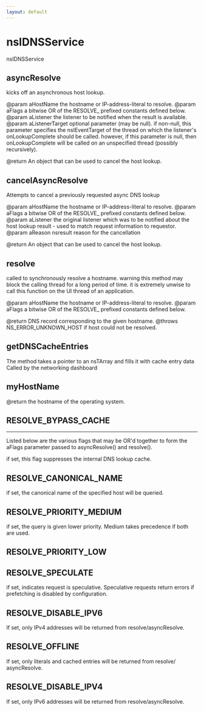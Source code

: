 ```yaml
---
layout: default
---
```


# nsIDNSService #

nsIDNSService


## asyncResolve ##

kicks off an asynchronous host lookup.

@param aHostName
       the hostname or IP-address-literal to resolve.
@param aFlags
       a bitwise OR of the RESOLVE_ prefixed constants defined below.
@param aListener
       the listener to be notified when the result is available.
@param aListenerTarget
       optional parameter (may be null).  if non-null, this parameter
       specifies the nsIEventTarget of the thread on which the
       listener's onLookupComplete should be called.  however, if this
       parameter is null, then onLookupComplete will be called on an
       unspecified thread (possibly recursively).

@return An object that can be used to cancel the host lookup.


## cancelAsyncResolve ##

Attempts to cancel a previously requested async DNS lookup

@param aHostName
       the hostname or IP-address-literal to resolve.
@param aFlags
       a bitwise OR of the RESOLVE_ prefixed constants defined below.
@param aListener
       the original listener which was to be notified about the host lookup
       result - used to match request information to requestor.
@param aReason
       nsresult reason for the cancellation

@return An object that can be used to cancel the host lookup.


## resolve ##

called to synchronously resolve a hostname.  warning this method may
block the calling thread for a long period of time.  it is extremely
unwise to call this function on the UI thread of an application.

@param aHostName
       the hostname or IP-address-literal to resolve.
@param aFlags
       a bitwise OR of the RESOLVE_ prefixed constants defined below.

@return DNS record corresponding to the given hostname.
@throws NS_ERROR_UNKNOWN_HOST if host could not be resolved.


## getDNSCacheEntries ##

The method takes a pointer to an nsTArray
and fills it with cache entry data
Called by the networking dashboard


## myHostName ##

@return the hostname of the operating system.


## RESOLVE_BYPASS_CACHE ##
*********************************************************************
Listed below are the various flags that may be OR'd together to form
the aFlags parameter passed to asyncResolve() and resolve().


if set, this flag suppresses the internal DNS lookup cache.


## RESOLVE_CANONICAL_NAME ##

if set, the canonical name of the specified host will be queried.


## RESOLVE_PRIORITY_MEDIUM ##

if set, the query is given lower priority. Medium takes precedence
if both are used.


## RESOLVE_PRIORITY_LOW ##

## RESOLVE_SPECULATE ##

if set, indicates request is speculative. Speculative requests 
return errors if prefetching is disabled by configuration.


## RESOLVE_DISABLE_IPV6 ##

If set, only IPv4 addresses will be returned from resolve/asyncResolve.


## RESOLVE_OFFLINE ##

If set, only literals and cached entries will be returned from resolve/
asyncResolve.


## RESOLVE_DISABLE_IPV4 ##

If set, only IPv6 addresses will be returned from resolve/asyncResolve.

